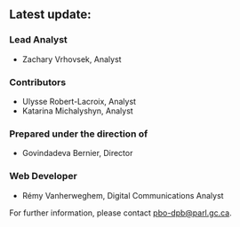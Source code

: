 ## Latest update:

### Lead Analyst
- Zachary Vrhovsek, Analyst

### Contributors
- Ulysse Robert-Lacroix, Analyst
- Katarina Michalyshyn, Analyst

### Prepared under the direction of
- Govindadeva Bernier, Director

### Web Developer
- Rémy Vanherweghem, Digital Communications Analyst


For further information, please contact [pbo-dpb@parl.gc.ca](mailto:pbo-dpb@parl.gc.ca).
